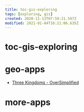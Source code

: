 ```yaml
---
title: toc-gis-exploring
tags: [exploring, gis]
created: 2020-11-13T07:59:21.597Z
modified: 2021-01-04T16:21:06.635Z
---
```


# toc-gis-exploring

# geo-apps

- [Three Kingdoms - OverSimplified](https://www.youtube.com/watch?v=26EivpCPHnQ)

# more-apps
